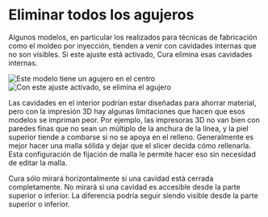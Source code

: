 Eliminar todos los agujeros
====
Algunos modelos, en particular los realizados para técnicas de fabricación como el moldeo por inyección, tienden a venir con cavidades internas que no son visibles. Si este ajuste está activado, Cura elimina esas cavidades internas.

<!--screenshot {
"image_path": "meshfix_union_all_remove_holes_disabled.png",
"models": [{"script": "foothold.scad"}],
"camera_position": [-68, 40, 46],
"settings": {"meshfix_union_all_remove_holes": false},
"colours": 64
}-->
<!--screenshot {
"image_path": "meshfix_union_all_remove_holes_enabled.png",
"models": [{"script": "foothold.scad"}],
"camera_position": [-68, 40, 46],
"settings": {"meshfix_union_all_remove_holes": true},
"colours": 64
}-->
![Este modelo tiene un agujero en el centro](../images/meshfix_union_all_remove_holes_disabled.png)
![Con este ajuste activado, se elimina el agujero](../images/meshfix_union_all_remove_holes_enabled.png)

Las cavidades en el interior podrían estar diseñadas para ahorrar material, pero con la impresión 3D hay algunas limitaciones que hacen que esos modelos se impriman peor. Por ejemplo, las impresoras 3D no van bien con paredes finas que no sean un múltiplo de la anchura de la línea, y la piel superior tiende a combarse si no se apoya en el relleno. Generalmente es mejor hacer una malla sólida y dejar que el slicer decida cómo rellenarla. Esta configuración de fijación de malla le permite hacer eso sin necesidad de editar la malla.

Cura sólo mirará horizontalmente si una cavidad está cerrada completamente. No mirará si una cavidad es accesible desde la parte superior o inferior. La diferencia podría seguir siendo visible desde la parte superior o inferior.